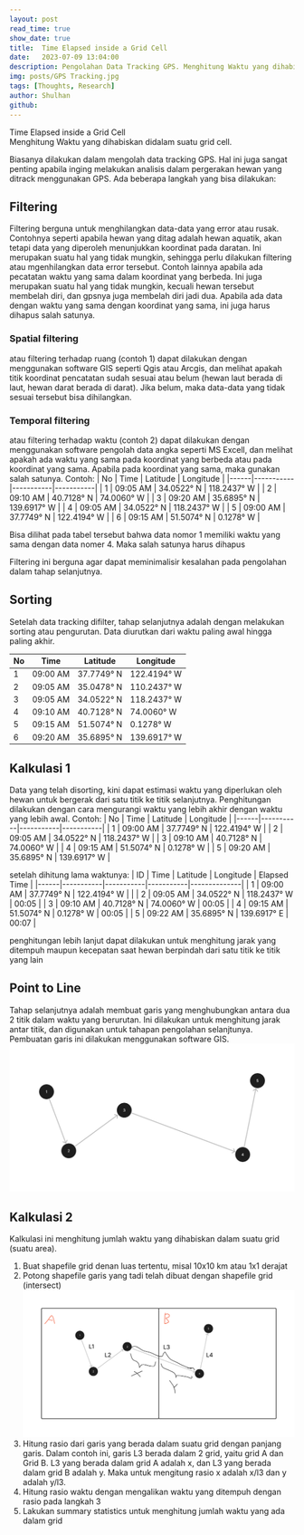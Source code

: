 ```yaml
---
layout: post
read_time: true
show_date: true
title:  Time Elapsed inside a Grid Cell
date:   2023-07-09 13:04:00 
description: Pengolahan Data Tracking GPS. Menghitung Waktu yang dihabiskan didalam suatu grid cell.  Counting time elapsed inside a grid cell of gps tracked animal movement data
img: posts/GPS Tracking.jpg 
tags: [Thoughts, Research]
author: Shulhan
github: 
---
```



Time Elapsed inside a Grid Cell  
Menghitung Waktu yang dihabiskan didalam suatu grid cell.  

Biasanya dilakukan dalam mengolah data tracking GPS.
Hal ini juga sangat penting apabila inging melakukan analisis dalam pergerakan hewan yang ditrack menggunakan GPS.
Ada beberapa langkah yang bisa dilakukan:

## Filtering
Filtering berguna untuk menghilangkan data-data yang error atau rusak.
Contohnya seperti apabila hewan yang ditag adalah hewan aquatik, akan tetapi data yang diperoleh menunjukkan koordinat pada daratan. Ini merupakan suatu hal yang tidak mungkin, sehingga perlu dilakukan filtering atau mgenhilangkan data error tersebut.
Contoh lainnya apabila ada pecatatan waktu yang sama dalam koordinat yang berbeda. Ini juga merupakan suatu hal yang tidak mungkin, kecuali hewan tersebut membelah diri, dan gpsnya juga membelah diri jadi dua.
Apabila ada data dengan waktu yang sama dengan koordinat yang sama, ini juga harus dihapus salah satunya.

### Spatial filtering   
atau filtering terhadap ruang (contoh 1) dapat dilakukan dengan menggunakan software GIS seperti Qgis atau Arcgis, dan melihat apakah titik koordinat pencatatan sudah sesuai atau belum (hewan laut berada di laut, hewan darat berada di darat).
Jika belum, maka data-data yang tidak sesuai tersebut bisa dihilangkan.

### Temporal filtering  
atau filtering terhadap waktu (contoh 2) dapat dilakukan dengan menggunakan software pengolah data angka seperti MS Excell, dan melihat apakah ada waktu yang sama pada koordinat yang berbeda atau pada koordinat yang sama.
Apabila pada koordinat yang sama, maka gunakan salah satunya.
Contoh:
| No   | Time      | Latitude  | Longitude |
|------|-----------|-----------|-----------|
| 1    | 09:05 AM  | 34.0522° N | 118.2437° W |
| 2    | 09:10 AM  | 40.7128° N | 74.0060° W  |
| 3    | 09:20 AM  | 35.6895° N | 139.6917° W |
| 4    | 09:05 AM  | 34.0522° N | 118.2437° W |
| 5    | 09:00 AM  | 37.7749° N | 122.4194° W |
| 6    | 09:15 AM  | 51.5074° N | 0.1278° W   |


Bisa dilihat pada tabel tersebut bahwa data nomor 1 memiliki waktu yang sama dengan data nomer 4. Maka salah satunya harus dihapus

Filtering ini berguna agar dapat meminimalisir kesalahan pada pengolahan dalam tahap selanjutnya.


## Sorting
Setelah data tracking difilter, tahap selanjutnya adalah dengan melakukan sorting atau pengurutan. 
Data diurutkan dari waktu paling awal hingga paling akhir. 

| No   | Time      | Latitude  | Longitude |
|------|-----------|-----------|-----------|
| 1    | 09:00 AM  | 37.7749° N | 122.4194° W |
| 2    | 09:05 AM  | 35.0478° N | 110.2437° W |
| 3    | 09:05 AM  | 34.0522° N | 118.2437° W |
| 4    | 09:10 AM  | 40.7128° N | 74.0060° W  |
| 5    | 09:15 AM  | 51.5074° N | 0.1278° W   |
| 6    | 09:20 AM  | 35.6895° N | 139.6917° W |

## Kalkulasi 1
Data yang telah disorting, kini dapat estimasi waktu yang diperlukan oleh hewan untuk bergerak dari satu titik ke titik selanjutnya.
Penghitungan dilakukan dengan cara mengurangi waktu yang lebih akhir dengan waktu yang lebih awal.
Contoh: 
| No   | Time      | Latitude  | Longitude |
|------|-----------|-----------|-----------|
| 1    | 09:00 AM  | 37.7749° N | 122.4194° W |
| 2    | 09:05 AM  | 34.0522° N | 118.2437° W |
| 3    | 09:10 AM  | 40.7128° N | 74.0060° W  |
| 4    | 09:15 AM  | 51.5074° N | 0.1278° W   |
| 5    | 09:20 AM  | 35.6895° N | 139.6917° W |

setelah dihitung lama waktunya:
| ID   | Time      | Latitude  | Longitude | Elapsed Time |
|------|-----------|-----------|-----------|--------------|
| 1    | 09:00 AM  | 37.7749° N | 122.4194° W |              |
| 2    | 09:05 AM  | 34.0522° N | 118.2437° W |   00:05      |
| 3    | 09:10 AM  | 40.7128° N | 74.0060° W  |   00:05      |
| 4    | 09:15 AM  | 51.5074° N | 0.1278° W   |   00:05      |
| 5    | 09:22 AM  | 35.6895° N | 139.6917° E |   00:07      |

penghitungan lebih lanjut dapat dilakukan untuk menghitung jarak yang ditempuh maupun kecepatan saat hewan berpindah dari satu titik ke titik yang lain

## Point to Line
Tahap selanjutnya adalah membuat garis yang menghubungkan antara dua 2 titik dalam waktu yang berurutan.
Ini dilakukan untuk menghitung jarak antar titik, dan digunakan untuk tahapan pengolahan selanjtunya.
Pembuatan garis ini dilakukan menggunakan software GIS.
![Point to Line](./assets/img/posts/20230709/pointtoline.jpg)


## Kalkulasi 2
Kalkulasi ini menghitung jumlah waktu yang dihabiskan dalam suatu grid (suatu area).
1. Buat shapefile grid denan luas tertentu, misal 10x10 km atau 1x1 derajat
2. Potong shapefile garis yang tadi telah dibuat dengan shapefile grid (intersect)
![Kalkulasi Rasio Line](./assets/img/posts/20230709/Linegridratio.jpg)
3. Hitung rasio dari garis yang berada dalam suatu grid dengan panjang garis. Dalam contoh ini, garis L3 berada dalam 2 grid, yaitu grid A dan Grid B.
L3 yang berada dalam grid A adalah x, dan L3 yang berada dalam grid B adalah y. Maka untuk mengitung rasio x adalah x/l3 dan y adalah y/l3. 
4. Hitung rasio waktu dengan mengalikan waktu yang ditempuh dengan rasio pada langkah 3
5. Lakukan summary statistics untuk menghitung jumlah waktu yang ada dalam grid
